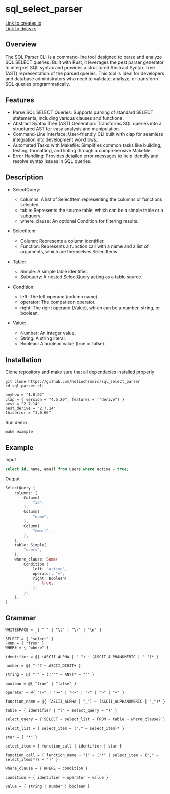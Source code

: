 # sql_select_parser

[Link to creates.io](https://crates.io/crates/sql_select_parser)    
[Link to docs.rs](https://docs.rs/sql_select_parser/0.1.3/sql_select_parser/index.html)

## Overview
The SQL Parser CLI is a command-line tool designed to parse and analyze SQL SELECT queries. Built with Rust, it leverages the pest parser generator to interpret SQL syntax and provides a structured Abstract Syntax Tree (AST) representation of the parsed queries. This tool is ideal for developers and database administrators who need to validate, analyze, or transform SQL queries programmatically.

## Features
* Parse SQL SELECT Queries: Supports parsing of standard SELECT statements, including various clauses and functions.
* Abstract Syntax Tree (AST) Generation: Transforms SQL queries into a structured AST for easy analysis and manipulation.
* Command-Line Interface: User-friendly CLI built with clap for seamless integration into development workflows.
* Automated Tasks with Makefile: Simplifies common tasks like building, testing, formatting, and linting through a comprehensive Makefile.
* Error Handling: Provides detailed error messages to help identify and resolve syntax issues in SQL queries.

## Description
* SelectQuery:

    * columns: A list of SelectItem representing the columns or functions selected.
    * table: Represents the source table, which can be a simple table or a subquery.
    * where_clause: An optional Condition for filtering results.
* SelectItem:

    * Column: Represents a column identifier.
    * Function: Represents a function call with a name and a list of arguments, which are themselves SelectItems.
* Table:

    * Simple: A simple table identifier.
    * Subquery: A nested SelectQuery acting as a table source.
* Condition:

    * left: The left operand (column name).
    * operator: The comparison operator.
    * right: The right operand (Value), which can be a number, string, or boolean.
* Value:

    * Number: An integer value.
    * String: A string literal.
    * Boolean: A boolean value (true or false).

## Installation
Clone repository and make sure that all dependecies installed properly 
```unix
git clone https://github.com/heliochromic/sql_select_parser
cd sql_parser_cli
```

```unix
anyhow = "1.0.92"
clap = { version = "4.5.20", features = ["derive"] }
pest = "2.7.14"
pest_derive = "2.7.14"
thiserror = "1.0.66"
```
Run demo
```unix
make example
```

## Example
Input
```sql
select id, name, email from users where active = true;
```
Output
```rust
SelectQuery {
    columns: [
        Column(
            "id",
        ),
        Column(
            "name",
        ),
        Column(
            "email",
        ),
    ],
    table: Simple(
        "users",
    ),
    where_clause: Some(
        Condition {
            left: "active",
            operator: "=",
            right: Boolean(
                true,
            ),
        },
    ),
}
```

## Grammar
```
WHITESPACE = _{ " " | "\t" | "\r" | "\n" }

SELECT = { "select" }
FROM = { "from" }
WHERE = { "where" }

identifier = @{ (ASCII_ALPHA | "_") ~ (ASCII_ALPHANUMERIC | "_")* }

number = @{ "-"? ~ ASCII_DIGIT+ }

string = @{ "'" ~ (!"'" ~ ANY)* ~ "'" }

boolean = @{ "true" | "false" }

operator = @{ "!=" | ">=" | "<=" | "<" | ">" | "=" }

function_name = @{ (ASCII_ALPHA | "_") ~ (ASCII_ALPHANUMERIC | "_")* }

table = { identifier | "(" ~ select_query ~ ")" }

select_query = { SELECT ~ select_list ~ FROM ~ table ~ where_clause? }

select_list = { select_item ~ ("," ~ select_item)* }

star = { "*" }

select_item = { function_call | identifier | star }

function_call = { function_name ~ "(" ~ ("*" | select_item ~ ("," ~ select_item)*)? ~ ")" }

where_clause = { WHERE ~ condition }

condition = { identifier ~ operator ~ value }

value = { string | number | boolean }
```